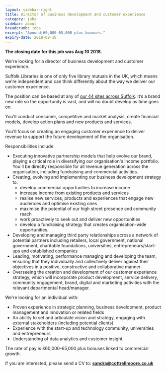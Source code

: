 ```yaml
---
layout: sidebar-right
title: Director of business development and customer experience
category: jobs
sidebar: about
breadcrumb: jobs
excerpt: "&pound;60,000-65,000 plus bonuses."
expiry-date: 2018-08-10
---
```


**The closing date for this job was Aug 10 2018.**

We're looking for a director of business development and customer experience.

Suffolk Libraries is one of only five library mutuals in the UK, which means we're independent and can think differently about the way we deliver our customer experience.

The position can be based at any of [our 44 sites across Suffolk](/libraries/). It’s a brand new role so the opportunity is vast, and will no doubt develop as time goes on.

You'll conduct consumer, competitive and market analysis, create financial models, develop action plans and new products and services.

You'll focus on creating an engaging customer experience to deliver revenue to support the future development of the organisation.

Responsibilities include:

- Executing innovative partnership models that help evolve our brand, playing a critical role in diversifying our organisation's income portfolio. You'll be directly responsible for all revenue generation across the organisation, including fundraising and commercial activities.
- Creating, evolving and implementing our business development strategy to:
    - develop commercial opportunities to increase income
    - increase income from existing products and services
    - realise new services, products and experiences that engage new audiences and optimise existing ones
    - maximise the potential of our high street presence and community reach
    - work proactively to seek out and deliver new opportunities
    - develop a fundraising strategy that creates organisation-wide opportunities.
- Developing and managing third party relationships across a network of potential partners including retailers, local government, national government, charitable foundations, universities, entrepreneurs/start-ups and established companies
- Leading, motivating, performance managing and developing the team, ensuring that they individually and collectively deliver against their objectives in a positive, constructive and collaborative manner
- Overseeing the creation and development of our customer experience strategy, which will incorporate product development, service delivery, community engagement, brand, digital and marketing activities with the relevant departmental head/manager.

We're looking for an individual with:

- Proven experience in strategic planning, business development, product management and innovation or related fields
- An ability to set and articulate vision and strategy, engaging with external stakeholders (including potential clients)
- Experience with the start-up and technology community, universities and entrepreneurs
- Understanding of data analytics and customer insight.

The rate of pay is &pound;60,000-65,000 plus bonuses linked to commercial growth.

If you are interested, please send a CV to: **sandra@cottrellmoore.co.uk**
